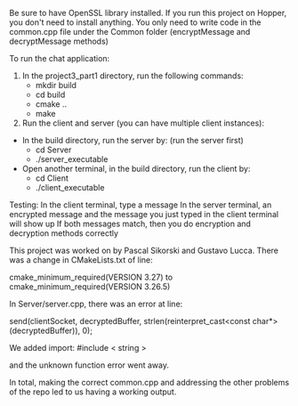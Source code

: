 Be sure to have OpenSSL library installed. If you run this project on Hopper, you don't need to install anything.
You only need to write code in the common.cpp file under the Common folder (encryptMessage and decryptMessage methods)

To run the chat application:
1. In the project3_part1 directory, run the following commands:
   + mkdir build
   + cd build
   + cmake ..
   + make
2. Run the client and server (you can have multiple client instances):
+ In the build directory, run the server by: (run the server first)
  + cd Server
  + ./server_executable
+ Open another terminal, in the build directory, run the client by:
  + cd Client
  + ./client_executable
   
Testing:
In the client terminal, type a message
In the server terminal, an encrypted message and the message you just typed in the client terminal will show up
If both messages match, then you do encryption and decryption methods correctly

This project was worked on by Pascal Sikorski and Gustavo Lucca. There was a change in CMakeLists.txt of line:

cmake_minimum_required(VERSION 3.27)
to
cmake_minimum_required(VERSION 3.26.5)

In Server/server.cpp, there was an error at line:

send(clientSocket, decryptedBuffer,  strlen(reinterpret_cast<const char*>(decryptedBuffer)), 0);

We added import:
#include < string >

and the unknown function error went away.

In total, making the correct common.cpp and addressing the other problems of the repo led to us having a working output.
